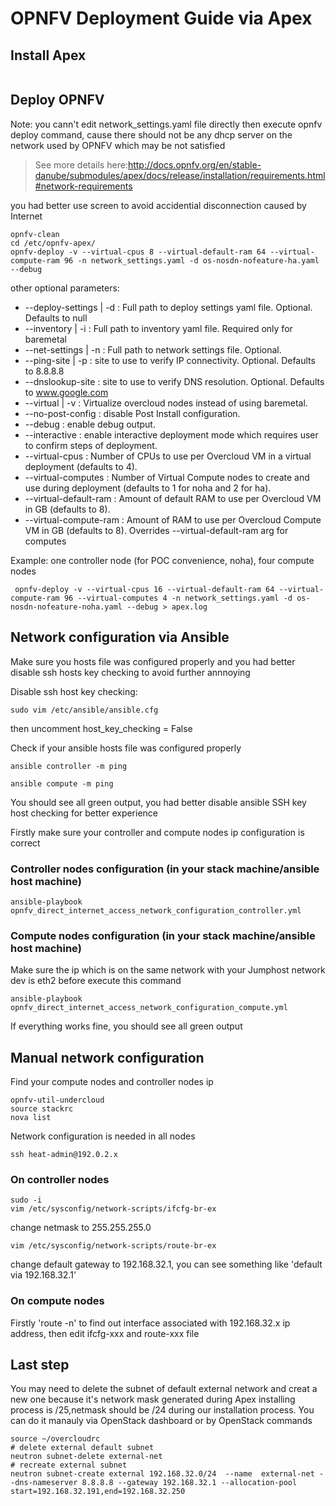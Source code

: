 # OPNFV Deployment Guide via Apex
## Install Apex
```shell

```
## Deploy OPNFV
Note: you cann't edit network_settings.yaml file directly then execute opnfv deploy command, cause there should not be any dhcp server on the network used by OPNFV which may be not satisfied
> See more details here:http://docs.opnfv.org/en/stable-danube/submodules/apex/docs/release/installation/requirements.html#network-requirements

you had better use screen to avoid accidential disconnection caused by Internet
```shell
opnfv-clean
cd /etc/opnfv-apex/
opnfv-deploy -v --virtual-cpus 8 --virtual-default-ram 64 --virtual-compute-ram 96 -n network_settings.yaml -d os-nosdn-nofeature-ha.yaml --debug
```
other optional parameters:
-   --deploy-settings | -d : Full path to deploy settings yaml file. Optional.  Defaults to null
-   --inventory | -i : Full path to inventory yaml file. Required only for baremetal
-   --net-settings | -n : Full path to network settings file. Optional.
-   --ping-site | -p : site to use to verify IP connectivity. Optional. Defaults to 8.8.8.8
-   --dnslookup-site : site to use to verify DNS resolution. Optional. Defaults to www.google.com
-   --virtual | -v : Virtualize overcloud nodes instead of using baremetal.
-   --no-post-config : disable Post Install configuration.
-   --debug : enable debug output.
-   --interactive : enable interactive deployment mode which requires user to confirm steps of deployment.
-   --virtual-cpus : Number of CPUs to use per Overcloud VM in a virtual deployment (defaults to 4).
-   --virtual-computes : Number of Virtual Compute nodes to create and use during deployment (defaults to 1 for noha and 2 for ha).
-   --virtual-default-ram : Amount of default RAM to use per Overcloud VM in GB (defaults to 8).
-   --virtual-compute-ram : Amount of RAM to use per Overcloud Compute VM in GB (defaults to 8). Overrides --virtual-default-ram arg for computes

Example: one controller node (for POC convenience, noha), four compute nodes
```shell
 opnfv-deploy -v --virtual-cpus 16 --virtual-default-ram 64 --virtual-compute-ram 96 --virtual-computes 4 -n network_settings.yaml -d os-nosdn-nofeature-noha.yaml --debug > apex.log
```
## Network configuration via Ansible 
Make sure you hosts file was configured properly and you had better disable ssh hosts key checking to avoid further annnoying

Disable ssh host key checking:
```shell
sudo vim /etc/ansible/ansible.cfg
```
then uncomment host_key_checking = False

Check if your ansible hosts file was configured properly
```shell
ansible controller -m ping 
```
```shell
ansible compute -m ping
```
You should see all green output, you had better disable ansible SSH key host checking for better experience

Firstly make sure your controller and compute nodes ip configuration is correct
### Controller nodes configuration (in your stack machine/ansible host machine)
```shell
ansible-playbook opnfv_direct_internet_access_network_configuration_controller.yml
```
### Compute nodes configuration (in your stack machine/ansible host machine)
Make sure the ip which is on the same network with your Jumphost network dev is eth2 before execute this command
```shell
ansible-playbook opnfv_direct_internet_access_network_configuration_compute.yml
```
If everything works fine, you should see all green output

## Manual network configuration 
Find your compute nodes and controller nodes ip
```shell
opnfv-util-undercloud 
source stackrc
nova list
```
Network configuration is needed in all nodes

```shell
ssh heat-admin@192.0.2.x
```
### On controller nodes
```shell
sudo -i
vim /etc/sysconfig/network-scripts/ifcfg-br-ex
```
change netmask to 255.255.255.0
```shell
vim /etc/sysconfig/network-scripts/route-br-ex
```
change default gateway to 192.168.32.1, you can see something like 'default via 192.168.32.1'
### On compute nodes
Firstly 'route -n' to find out interface associated with 192.168.32.x ip address, then edit ifcfg-xxx and route-xxx file
## Last step
You may need to delete the subnet of default external network and creat a new one because it's network mask generated during Apex installing process is /25,netmask should be /24 during our installation process. You can do it manauly via OpenStack dashboard or by OpenStack commands
```shell
source ~/overcloudrc
# delete external default subnet
neutron subnet-delete external-net 
# recreate external subnet
neutron subnet-create external 192.168.32.0/24  --name  external-net --dns-nameserver 8.8.8.8 --gateway 192.168.32.1 --allocation-pool start=192.168.32.191,end=192.168.32.250  
```

